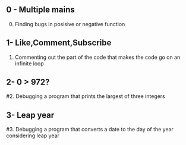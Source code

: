 ## 0 - Multiple mains
0. Finding bugs in posisive or negative function

## 1- Like,Comment,Subscribe
1. Commenting out the part of the code that makes the code go on an infinite loop

## 2- 0 > 972?
#2. Debugging a program that prints the largest of three integers

## 3- Leap year
#3. Debugging a program that converts a date to the day of the year considering leap year

